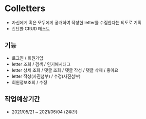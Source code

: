 # Colletters

- 자신에게 혹은 모두에게 공개하여 작성한 letter를 수집한다는 의도로 기획
- 간단한 CRUD 테스트

## 기능

- 로그인 / 회원가입
- letter 조회 / 검색 / 인기해시태그
- letter 상세 조회 / 댓글 조회 / 댓글 작성 / 댓글 삭제 / 좋아요
- letter 작성(사진첨부) / 수정(사진첨부)
- 회원정보조회 / 수정

## 작업예상기간

- 2021/05/21 ~ 2021/06/04 (2주간)
